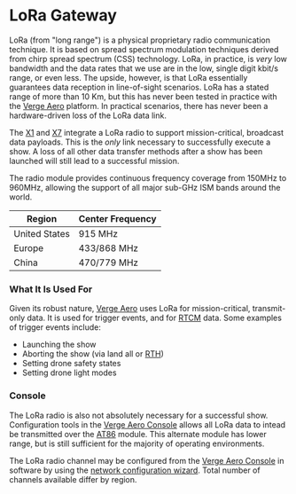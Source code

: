 # LoRa Gateway

LoRa (from "long range") is a physical proprietary radio communication technique. It is based on spread spectrum modulation techniques derived from chirp spread spectrum (CSS) technology. LoRa, in practice, is _very_ low bandwidth and the data rates that we use are in the low, single digit kbit/s range, or even less. The upside, however, is that LoRa essentially guarantees data reception in line-of-sight scenarios. LoRa has a stated range of more than 10 Km, but this has never been tested in practice with the [Verge Aero](../../) platform. In practical scenarios, there has never been a hardware-driven loss of the LoRa data link.

The [X1](../drones/x1.md) and [X7](../drones/x7.md) integrate a LoRa radio to support mission-critical, broadcast data payloads. This is the _only_ link necessary to successfully execute a show. A loss of all other data transfer methods after a show has been launched will still lead to a successful mission.

The radio module provides continuous frequency coverage from 150MHz to 960MHz, allowing the support of all major sub-GHz ISM bands around the world.

| Region        | Center Frequency |
| ------------- | ---------------- |
| United States | 915 MHz          |
| Europe        | 433/868 MHz      |
| China         | 470/779 MHz      |

### What It Is Used For

Given its robust nature, [Verge Aero](../../) uses LoRa for mission-critical, transmit-only data. It is used for trigger events, and for [RTCM](../../drone-show-technology/gps-gnss/rtcm.md) data. Some examples of trigger events include:

* Launching the show
* Aborting the show (via land all or [RTH](https://wiki.droneshow.software/index.php?title=Smart\_RTH\&action=edit\&redlink=1))
* Setting drone safety states
* Setting drone light modes

### Console

The LoRa radio is also not absolutely necessary for a successful show. Configuration tools in the [Verge Aero Console](../../drone-show-software/verge-console/) allows all LoRa data to intead be transmitted over the [AT86](at86-gateway.md) module. This alternate module has lower range, but is still sufficient for the majority of operating environments.

The LoRa radio channel may be configured from the [Verge Aero Console](../../drone-show-software/verge-console/) in software by using the [network configuration wizard](https://wiki.droneshow.software/index.php?title=Network\_configuration\_wizard\&action=edit\&redlink=1). Total number of channels available differ by region.
